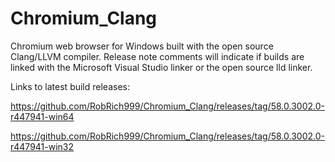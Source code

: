# Chromium_Clang

Chromium web browser for Windows built with the open source Clang/LLVM compiler. Release note comments will indicate if builds are linked with the Microsoft Visual Studio linker or the open source lld linker.

Links to latest build releases:

https://github.com/RobRich999/Chromium_Clang/releases/tag/58.0.3002.0-r447941-win64

https://github.com/RobRich999/Chromium_Clang/releases/tag/58.0.3002.0-r447941-win32
